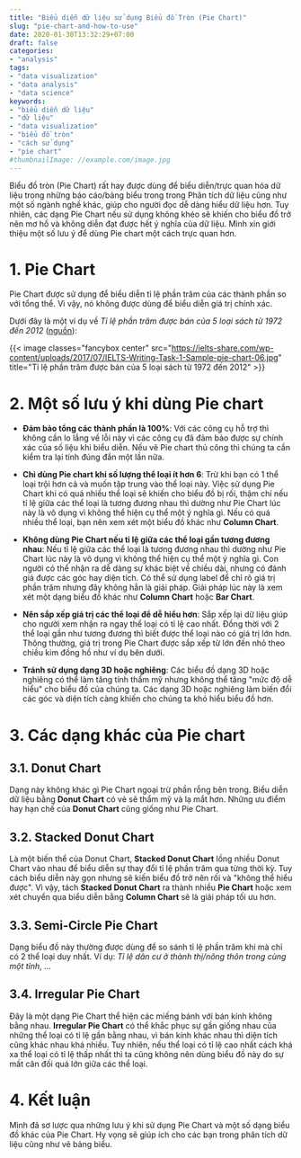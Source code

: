 ```yaml
---
title: "Biểu diễn dữ liệu sử dụng Biểu đồ Tròn (Pie Chart)"
slug: "pie-chart-and-how-to-use"
date: 2020-01-30T13:32:29+07:00
draft: false
categories:
- "analysis"
tags:
- "data visualization"
- "data analysis"
- "data science"
keywords:
- "biểu diễn dữ liệu"
- "dữ liệu"
- "data visualization"
- "biểu đồ tròn"
- "cách sử dụng"
- "pie chart"
#thumbnailImage: //example.com/image.jpg
---
```


Biểu đồ tròn (Pie Chart) rất hay được dùng để biểu diễn/trực quan hóa dữ liệu trong những báo cáo/bảng biểu trong trong Phân tích dữ liệu cũng như một số ngành nghề khác, giúp cho người đọc dễ dàng hiểu dữ liệu hơn. Tuy nhiên, các dạng Pie Chart nếu sử dụng không khéo sẽ khiến cho biểu đồ trở nên mơ hồ và không diễn đạt được hết ý nghĩa của dữ liệu. Mình xin giới thiệu một số lưu ý để dùng Pie chart một cách trực quan hơn.

<!--more-->

<!--toc-->

# 1. Pie Chart

Pie Chart được sử dụng để biểu diễn tỉ lệ phần trăm của các thành phần so với tổng thể. Vì vậy, nó không được dùng để biểu diễn giá trị chính xác.

Dưới đây là một ví dụ về *Tỉ lệ phần trăm được bán của 5 loại sách từ 1972 đến 2012* ([nguồn](https://ielts-share.com/wp-content/uploads/2017/07/IELTS-Writing-Task-1-Sample-pie-chart-06.jpg)):

{{< image classes="fancybox center" src="https://ielts-share.com/wp-content/uploads/2017/07/IELTS-Writing-Task-1-Sample-pie-chart-06.jpg" title="Tỉ lệ phần trăm được bán của 5 loại sách từ 1972 đến 2012" >}}

# 2. Một số lưu ý khi dùng Pie chart

- **Đảm bảo tổng các thành phần là 100%**: Với các công cụ hỗ trợ thì không cần lo lắng về lỗi này vì các công cụ đã đảm bảo được sự chính xác của số liệu khi biểu diễn. Nếu vẽ Pie chart thủ công thì chúng ta cần kiểm tra lại tính đúng đắn một lần nữa.

- **Chỉ dùng Pie chart khi số lượng thể loại ít hơn 6**: Trừ khi bạn có 1 thể loại trội hơn cả và muốn tập trung vào thể loại này. Việc sử dụng Pie Chart khi có quá nhiều thể loại sẽ khiến cho biểu đồ bị rối, thậm chí nếu tỉ lệ giữa các thể loại là tương đương nhau thì dường như Pie Chart lúc này là vô dụng vì không thể hiện cụ thể một ý nghĩa gì. Nếu có quá nhiều thể loại, bạn nên xem xét một biểu đồ khác như **Column Chart**.

- **Không dùng Pie Chart nếu tỉ lệ giữa các thể loại gần tương đương nhau**: Nếu tỉ lệ giữa các thể loại là tương đương nhau thì dường như Pie Chart lúc này là vô dụng vì không thể hiện cụ thể một ý nghĩa gì. Con người có thể nhận ra dễ dàng sự khác biệt về chiều dài, nhưng có đánh giá được các góc hay diện tích. Có thể sử dụng label để chỉ rõ giá trị phần trăm nhưng đây không hẳn là giải pháp. Giải pháp lúc này là xem xét một dạng biểu đồ khác như **Column Chart** hoặc **Bar Chart**.

- **Nên sắp xếp giá trị các thể loại để dễ hiểu hơn**: Sắp xếp lại dữ liệu giúp cho người xem nhận ra ngay thể loại có tỉ lệ cao nhất. Đồng thời với 2 thể loại gần như tương đương thì biết được thể loại nào có giá trị lớn hơn. Thông thường, giá trị trong Pie Chart được sắp xếp từ lớn đến nhỏ theo chiều kim đồng hồ như ví dụ bên dưới.

- **Tránh sử dụng dạng 3D hoặc nghiêng**: Các biểu đồ dạng 3D hoặc nghiêng có thể làm tăng tính thẩm mỹ nhưng không thể tăng "mức độ dễ hiểu" cho biểu đồ của chúng ta. Các dạng 3D hoặc nghiêng làm biến đổi các góc và diện tích càng khiến cho chúng ta khó hiểu biểu đồ hơn.


# 3. Các dạng khác của Pie chart

## 3.1. Donut Chart

Dạng này không khác gì Pie Chart ngoại trừ phần rỗng bên trong. Biểu diễn dữ liệu bằng **Donut Chart** có vẻ sẽ thẩm mỹ và lạ mắt hơn. Những ưu điểm hay hạn chế của **Donut Chart** cũng giống như Pie Chart.

## 3.2. Stacked Donut Chart

Là một biến thể của Donut Chart, **Stacked Donut Chart** lồng nhiều Donut Chart vào nhau để biểu diễn sự thay đổi tỉ lệ phần trăm qua từng thời kỳ. Tuy cách biểu diễn này gọn nhưng sẽ kiến biểu đồ trở nên rối và "không thể hiểu được". Vì vậy, tách **Stacked Donut Chart** ra thành nhiều **Pie Chart** hoặc xem xét chuyển qua biểu diễn bằng **Column Chart** sẽ là giải pháp tối ưu hơn.

## 3.3. Semi-Circle Pie Chart

Dạng biểu đồ này thường được dùng để so sánh tỉ lệ phần trăm khi mà chỉ có 2 thể loại duy nhất. Ví dụ: *Tỉ lệ dân cư ở thành thị/nông thôn trong cùng một tỉnh*, ...

## 3.4. Irregular Pie Chart

Đây là một dạng Pie Chart thể hiện các miếng bánh với bán kính không bằng nhau. **Irregular Pie Chart** có thể khắc phục sự gần giống nhau của những thể loại có tỉ lệ gần bằng nhau, vì bán kính khác nhau thì diện tích cũng khác nhau khá nhiều. Tuy nhiên, nếu thể loại có tỉ lệ cao nhất cách khá xa thể loại có tỉ lệ thấp nhất thì ta cũng không nên dùng biểu đồ này do sự mất cân đối quá lớn giữa các thể loại.


# 4. Kết luận

Mình đã sơ lược qua những lưu ý khi sử dụng Pie Chart và một số dạng biểu đồ khác của Pie Chart. Hy vọng sẽ giúp ích cho các bạn trong phân tích dữ liệu cũng như vẽ bảng biểu.

